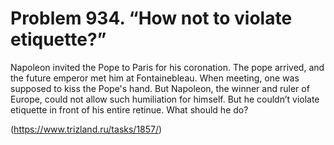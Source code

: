 # Problem 934. “How not to violate etiquette?”

Napoleon invited the Pope to Paris for his coronation. The pope arrived, and the future emperor met him at Fontainebleau. When meeting, one was supposed to kiss the Pope's hand. But Napoleon, the winner and ruler of Europe, could not allow such humiliation for himself. But he couldn’t violate etiquette in front of his entire retinue. What should he do?

(https://www.trizland.ru/tasks/1857/)